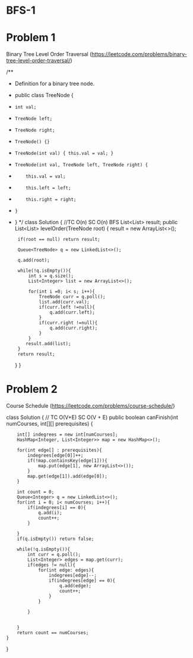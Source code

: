 # BFS-1
# Problem 1
Binary Tree Level Order Traversal (https://leetcode.com/problems/binary-tree-level-order-traversal/)


/**
 * Definition for a binary tree node.
 * public class TreeNode {
 *     int val;
 *     TreeNode left;
 *     TreeNode right;
 *     TreeNode() {}
 *     TreeNode(int val) { this.val = val; }
 *     TreeNode(int val, TreeNode left, TreeNode right) {
 *         this.val = val;
 *         this.left = left;
 *         this.right = right;
 *     }
 * }
 */
class Solution {
    //TC O(n) SC O(n) BFS
    List<List<Integer>> result;
    public List<List<Integer>> levelOrder(TreeNode root) {
        result = new ArrayList<>();
        
        if(root == null) return result;
        
        Queue<TreeNode> q = new LinkedList<>();
        
        q.add(root);
        
        while(!q.isEmpty()){
            int s = q.size();
            List<Integer> list = new ArrayList<>();
            
            for(int i =0; i< s; i++){
                TreeNode curr = q.poll();
                list.add(curr.val);
                if(curr.left !=null){
                    q.add(curr.left);
                }
                if(curr.right !=null){
                    q.add(curr.right);
                }  
            }
           result.add(list); 
        }
        return result;
    }
}


# Problem 2
Course Schedule (https://leetcode.com/problems/course-schedule/)

class Solution {
    // TC O(V+E) SC O(V + E)
    public boolean canFinish(int numCourses, int[][] prerequisites) {
        
        int[] indegrees = new int[numCourses];
        HashMap<Integer, List<Integer>> map = new HashMap<>();
        
        for(int edge[] : prerequisites){
            indegrees[edge[0]]++;
            if(!map.containsKey(edge[1])){
                map.put(edge[1], new ArrayList<>());
            }
            map.get(edge[1]).add(edge[0]);
        }
        
        int count = 0;
        Queue<Integer> q = new LinkedList<>();
        for(int i = 0; i< numCourses; i++){
            if(indegrees[i] == 0){
                q.add(i);
                count++;
            }
            
        }
        if(q.isEmpty()) return false;
        
        while(!q.isEmpty()){
            int curr = q.poll();
            List<Integer> edges = map.get(curr);
            if(edges != null){
                for(int edge: edges){
                    indegrees[edge]--;
                    if(indegrees[edge] == 0){
                        q.add(edge);
                        count++;
                    }
                }
                
            }
            
            
        }
        return count == numCourses;
    }
}
